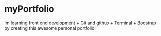 # myPortfolio

Im learning front end development + Git and github + Terminal + Boostrap by creating this awesome personal portfolio!
